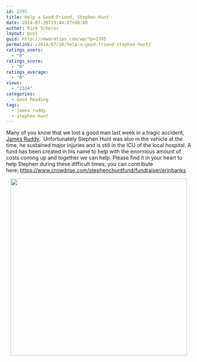 ```yaml
---
id: 2395
title: Help a Good Friend, Stephen Hunt
date: 2014-07-28T19:44:07+00:00
author: Rick Scherer
layout: post
guid: http://vmwaretips.com/wp/?p=2395
permalink: /2014/07/28/help-a-good-friend-stephen-hunt/
ratings_users:
  - "0"
ratings_score:
  - "0"
ratings_average:
  - "0"
views:
  - "2324"
categories:
  - Good Reading
tags:
  - james ruddy
  - stephen hunt
---
```

Many of you know that we lost a good man last week in a tragic accident, <a href="http://vmwaretips.com/wp/2014/07/25/rip-james-ruddy-godspeed/" target="_blank">James Ruddy</a>.  Unfortunately Stephen Hunt was also in the vehicle at the time, he sustained major injuries and is still in the ICU of the local hospital. A fund has been created in his name to help with the enormous amount of costs coming up and together we can help. Please find it in your heart to help Stephen during these difficult times, you can contribute here; <a href="https://www.crowdrise.com/stephenchuntfund/fundraiser/erinbanks" target="_blank">https://www.crowdrise.com/stephenchuntfund/fundraiser/erinbanks</a>

<p style="text-align: center;">
  <img class="aligncenter" src="https://fbcdn-sphotos-g-a.akamaihd.net/hphotos-ak-xpa1/t1.0-9/10440108_10204234157523477_2266188157396383458_n.jpg" alt="" width="480" />
</p>